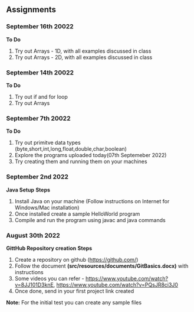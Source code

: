 ## Assignments

### September 16th 20022
**To Do**
1. Try out Arrays - 1D, with all examples discussed in class
2. Try out Arrays - 2D, with all examples discussed in class

### September 14th 20022
**To Do**
1. Try out if and for loop
2. Try out Arrays


### September 7th 20022
**To Do**
1. Try out primitve data types (byte,short,int,long,float,double,char,boolean)
2. Explore the programs uploaded today(07th Septemeber 2022)
3. Try creating them and running them on your machines


### September 2nd 2022
**Java Setup**
**Steps**
1. Install Java on your machine (Follow instructions on Internet for Windows/Mac installation)
2. Once installed create a sample HelloWorld program
3. Compile and run the program using javac and java commands

### August 30th 2022
**GittHub Repository creation**
**Steps**
1. Create a repository on github (https://github.com/)
2. Follow the document **(src/resources/documents/GitBasics.docx)** with instructions
3. Some videos you can refer - https://www.youtube.com/watch?v=8JJ101D3knE, https://www.youtube.com/watch?v=PQsJR8ci3J0
4. Once done, send in your first project link created

**Note:** For the initial test you can create any sample files  
